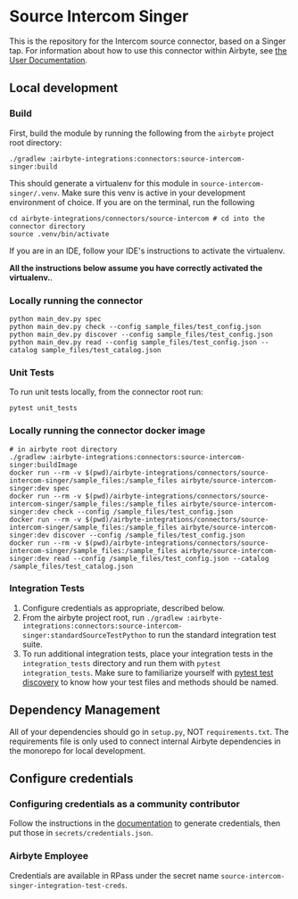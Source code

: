 # Source Intercom Singer

This is the repository for the Intercom source connector, based on a Singer tap.
For information about how to use this connector within Airbyte, see [the User Documentation](https://docs.airbyte.io/integrations/sources/intercom).

## Local development
### Build
First, build the module by running the following from the `airbyte` project root directory: 
```
./gradlew :airbyte-integrations:connectors:source-intercom-singer:build
```

This should generate a virtualenv for this module in `source-intercom-singer/.venv`. Make sure this venv is active in your
development environment of choice. If you are on the terminal, run the following
```
cd airbyte-integrations/connectors/source-intercom # cd into the connector directory
source .venv/bin/activate
```
If you are in an IDE, follow your IDE's instructions to activate the virtualenv. 

**All the instructions below assume you have correctly activated the virtualenv.**.

### Locally running the connector
```
python main_dev.py spec
python main_dev.py check --config sample_files/test_config.json
python main_dev.py discover --config sample_files/test_config.json
python main_dev.py read --config sample_files/test_config.json --catalog sample_files/test_catalog.json
```

### Unit Tests
To run unit tests locally, from the connector root run:
```
pytest unit_tests
```


### Locally running the connector docker image
```
# in airbyte root directory
./gradlew :airbyte-integrations:connectors:source-intercom-singer:buildImage
docker run --rm -v $(pwd)/airbyte-integrations/connectors/source-intercom-singer/sample_files:/sample_files airbyte/source-intercom-singer:dev spec
docker run --rm -v $(pwd)/airbyte-integrations/connectors/source-intercom-singer/sample_files:/sample_files airbyte/source-intercom-singer:dev check --config /sample_files/test_config.json
docker run --rm -v $(pwd)/airbyte-integrations/connectors/source-intercom-singer/sample_files:/sample_files airbyte/source-intercom-singer:dev discover --config /sample_files/test_config.json
docker run --rm -v $(pwd)/airbyte-integrations/connectors/source-intercom-singer/sample_files:/sample_files airbyte/source-intercom-singer:dev read --config /sample_files/test_config.json --catalog /sample_files/test_catalog.json
```

### Integration Tests 
1. Configure credentials as appropriate, described below.
1. From the airbyte project root, run `./gradlew :airbyte-integrations:connectors:source-intercom-singer:standardSourceTestPython` to run the standard integration test suite.
1. To run additional integration tests, place your integration tests in the `integration_tests` directory and run them with `pytest integration_tests`.
   Make sure to familiarize yourself with [pytest test discovery](https://docs.pytest.org/en/latest/goodpractices.html#test-discovery) to know how your test files and methods should be named.

## Dependency Management
All of your dependencies should go in `setup.py`, NOT `requirements.txt`. The requirements file is only used to connect internal Airbyte dependencies in the monorepo for local development.

## Configure credentials
### Configuring credentials as a community contributor
Follow the instructions in the [documentation](https://docs.airbyte.io/integrations/sources/intercom) to generate credentials, then put those
in `secrets/credentials.json`.

### Airbyte Employee
Credentials are available in RPass under the secret name `source-intercom-singer-integration-test-creds`.
